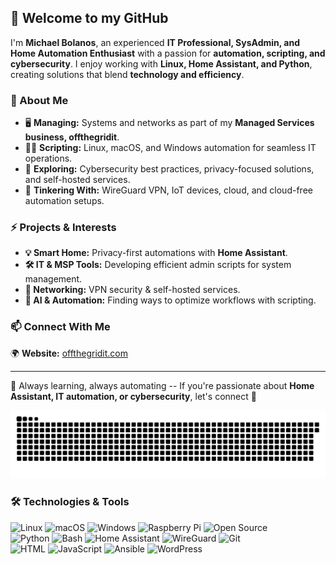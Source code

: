 ## 👋 Welcome to my GitHub  

I'm **Michael Bolanos**, an experienced **IT Professional, SysAdmin, and Home Automation Enthusiast** with a passion for **automation, scripting, and cybersecurity**. I enjoy working with **Linux, Home Assistant, and Python**, creating solutions that blend **technology and efficiency**.  

### 🚀 About Me  
- 🖥️ **Managing:** Systems and networks as part of my **Managed Services business, offthegridit**.  
- 🧑‍💻 **Scripting:** Linux, macOS, and Windows automation for seamless IT operations.  
- 🔐 **Exploring:** Cybersecurity best practices, privacy-focused solutions, and self-hosted services.  
- 📡 **Tinkering With:** WireGuard VPN, IoT devices, cloud, and cloud-free automation setups.  

### ⚡ Projects & Interests  
- **💡 Smart Home:** Privacy-first automations with **Home Assistant**.  
- **🛠️ IT & MSP Tools:** Developing efficient admin scripts for system management.  
- **📡 Networking:** VPN security & self-hosted services.  
- **🤖 AI & Automation:** Finding ways to optimize workflows with scripting.  

### 📫 Connect With Me  
🌍 **Website:** [offthegridit.com](https://offthegridit.com)  

---  

🚀 Always learning, always automating -- If you're passionate about **Home Assistant, IT automation, or cybersecurity**, let's connect 🚀  



<picture>
  <source media="(prefers-color-scheme: dark)" srcset="https://raw.githubusercontent.com/michaelbolanos/michaelbolanos/output/github-snake-dark.svg" />
  <source media="(prefers-color-scheme: light)" srcset="https://raw.githubusercontent.com/michaelbolanos/michaelbolanos/output/github-snake.svg" />
  <img alt="github-snake" src="https://raw.githubusercontent.com/michaelbolanos/michaelbolanos/output/github-snake.svg" />
</picture>


### 🛠️ Technologies & Tools  
![Linux](https://img.shields.io/badge/Linux-FCC624?style=for-the-badge&logo=linux&logoColor=black) 
![macOS](https://img.shields.io/badge/macOS-000000?style=for-the-badge&logo=apple&logoColor=white) 
![Windows](https://img.shields.io/badge/Windows-0078D6?style=for-the-badge&logo=windows&logoColor=white) 
![Raspberry Pi](https://img.shields.io/badge/Raspberry_Pi-A22846?style=for-the-badge&logo=raspberry-pi&logoColor=white) 
![Open Source](https://img.shields.io/badge/Open_Source-3DA639?style=for-the-badge&logo=open-source-initiative&logoColor=white)  
![Python](https://img.shields.io/badge/Python-3776AB?style=for-the-badge&logo=python&logoColor=white) 
![Bash](https://img.shields.io/badge/Bash-4EAA25?style=for-the-badge&logo=gnu-bash&logoColor=white) 
![Home Assistant](https://img.shields.io/badge/Home_Assistant-41BDF5?style=for-the-badge&logo=home-assistant&logoColor=white) 
![WireGuard](https://img.shields.io/badge/WireGuard-88171A?style=for-the-badge&logo=wireguard&logoColor=white) 
![Git](https://img.shields.io/badge/Git-F05032?style=for-the-badge&logo=git&logoColor=white)  
![HTML](https://img.shields.io/badge/HTML5-E34F26?style=for-the-badge&logo=html5&logoColor=white) 
![JavaScript](https://img.shields.io/badge/JavaScript-F7DF1E?style=for-the-badge&logo=javascript&logoColor=black) 
![Ansible](https://img.shields.io/badge/Ansible-EE0000?style=for-the-badge&logo=ansible&logoColor=white) 
![WordPress](https://img.shields.io/badge/WordPress-21759B?style=for-the-badge&logo=wordpress&logoColor=white)  
